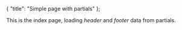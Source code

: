 { "title": "Simple page with partials" };

This is the index page, loading *header* and *footer* data from partials.
